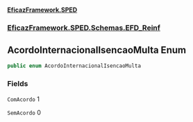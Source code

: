 #### [EficazFramework.SPED](EficazFrameworkSPED.md 'EficazFramework SPED')
### [EficazFramework.SPED.Schemas.EFD_Reinf](EficazFramework.SPED.Schemas.EFD_Reinf.md 'EficazFramework.SPED.Schemas.EFD_Reinf')

## AcordoInternacionalIsencaoMulta Enum

```csharp
public enum AcordoInternacionalIsencaoMulta
```
### Fields

<a name='EficazFramework.SPED.Schemas.EFD_Reinf.AcordoInternacionalIsencaoMulta.ComAcordo'></a>

`ComAcordo` 1

<a name='EficazFramework.SPED.Schemas.EFD_Reinf.AcordoInternacionalIsencaoMulta.SemAcordo'></a>

`SemAcordo` 0
